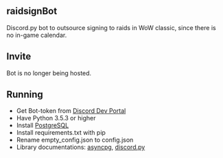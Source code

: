 ## raidsignBot

Discord.py bot to outsource signing to raids in WoW classic, since there is no in-game calendar.

## Invite
Bot is no longer being hosted.

## Running

- Get Bot-token from [Discord Dev Portal](https://discordapp.com/developers/applications)
- Have Python 3.5.3 or higher
- Install [PostgreSQL](https://www.postgresql.org/)
- Install requirements.txt with pip
- Rename empty_config.json to config.json
- Library documentations: [asyncpg](https://magicstack.github.io/asyncpg/current/index.html), 
[discord.py](https://discordpy.readthedocs.io/en/latest/index.html#)
